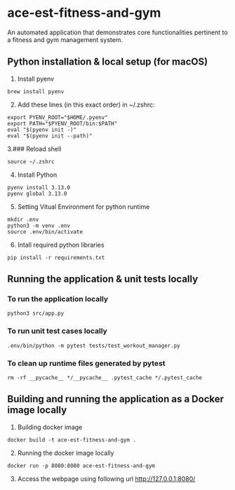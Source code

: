 # ace-est-fitness-and-gym
An automated application that demonstrates core functionalities pertinent to a fitness and gym management system.

## Python installation & local setup (for macOS)
1. Install pyenv
```
brew install pyenv
```

2. Add these lines (in this exact order) in ~/.zshrc:
```
export PYENV_ROOT="$HOME/.pyenv"
export PATH="$PYENV_ROOT/bin:$PATH"
eval "$(pyenv init -)"
eval "$(pyenv init --path)"
```

3.### Reload shell
```
source ~/.zshrc
```

4. Install Python
```
pyenv install 3.13.0
pyenv global 3.13.0
```

5. Setting Vitual Environment for python runtime
```
mkdir .env
python3 -m venv .env
source .env/bin/activate
```

6. Intall required python libraries
```
pip install -r requirements.txt
```

## Running the application & unit tests locally
### To run the application locally
```
python3 src/app.py
```

### To run unit test cases locally
```
.env/bin/python -m pytest tests/test_workout_manager.py
```

### To clean up runtime files generated by pytest 
```
rm -rf __pycache__ */__pycache__ .pytest_cache */.pytest_cache
```


## Building and running the application as a Docker image locally

1. Building docker image
```
docker build -t ace-est-fitness-and-gym .
```

2. Running the docker image locally
```
docker run -p 8080:8080 ace-est-fitness-and-gym
```

3. Access the webpage using following url
    http://127.0.0.1:8080/
